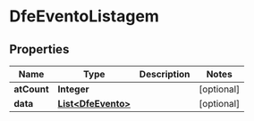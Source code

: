 

# DfeEventoListagem


## Properties

| Name | Type | Description | Notes |
|------------ | ------------- | ------------- | -------------|
|**atCount** | **Integer** |  |  [optional] |
|**data** | [**List&lt;DfeEvento&gt;**](DfeEvento.md) |  |  [optional] |



